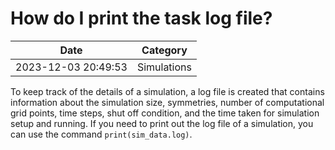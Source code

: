 # How do I print the task log file?

| Date       | Category    |
|------------|-------------|
| 2023-12-03 20:49:53 | Simulations |


To keep track of the details of a simulation, a log file is created that contains information about the simulation size, symmetries, number of computational grid points, time steps, shut off condition, and the time taken for simulation setup and running. If you need to print out the log file of a simulation, you can use the command `print(sim_data.log)`. 
